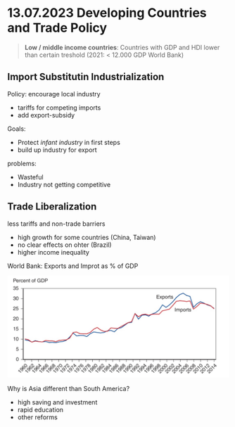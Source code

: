 # 13.07.2023 Developing Countries and Trade Policy

> **Low / middle income countries**: Countries with GDP and HDI lower than certain treshold (2021: < 12.000 GDP World Bank)



## Import Substitutin Industrialization

Policy: encourage local industry 

- tariffs for competing imports
- add export-subsidy

Goals:

- Protect *infant industry* in first steps
- build up industry for export

problems:

- Wasteful
- Industry not getting competitive

## Trade Liberalization

less tariffs and non-trade barriers

- high growth for some countries (China, Taiwan)
- no clear effects on ohter (Brazil)
- higher income inequality 

World Bank: Exports and Improt as % of GDP

![img](../images/2023-07-13_12-49-46.jpg)

Why is Asia different than South America?

- high saving and investment
- rapid education
- other reforms





